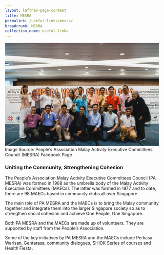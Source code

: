 ```yaml
---
layout: leftnav-page-content
title: MESRA
permalink: /useful-links/mesra/
breadcrumb: MESRA
collection_name: useful-links
---
```


![MESRA](/images/mesra.jpg)
<span class="caption">Image Source: People’s Association Malay Activity Executive Committees Council (MESRA) Facebook Page</span>

### Uniting the Community, Strengthening Cohesion

The People’s Association Malay Activity Executive Committees Council (PA MESRA) was formed in 1988 as the
umbrella body of the Malay Activity Executive Committees (MAECs). The latter was formed in 1977 and to date, there
are 98 MAECs based in community clubs all over Singapore.

The main role of PA MESRA and the MAECs is to bring the Malay community together and integrate them into the larger
Singapore society so as to strengthen social cohesion and achieve One People, One Singapore.

Both PA MESRA and the MAECs are made up of volunteers. They are supported by staff from the People’s Association.

Some of the key initiatives by PA MESRA and the MAECs include Perkasa Warisan, Gentarasa, community dialogues,
SHIOK Series of courses and Health Fiesta.
